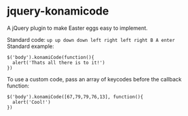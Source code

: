 # jquery-konamicode
A jQuery plugin to make Easter eggs easy to implement.

Standard code: `up up down down left right left right B A enter`
Standard example:
```
$('body').konamiCode(function(){  
  alert('Thats all there is to it!')
})
```

To use a custom code, pass an array of keycodes before the callback function:
```
$('body').konamiCode([67,79,79,76,13], function(){  
  alert('Cool!')
})
```
